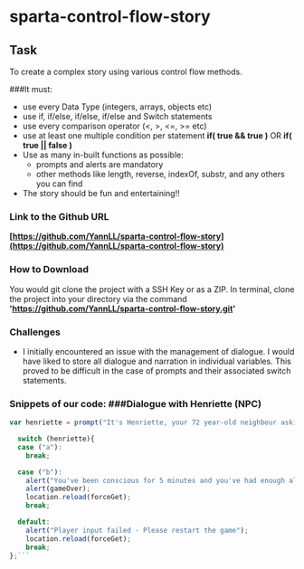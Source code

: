 # sparta-control-flow-story

## Task

To create a complex story using various control flow methods. 

###It must:

* use every Data Type (integers, arrays, objects etc) 
* use if, if/else, if/else, if/else and Switch statements
* use every comparison operator (<, >, <=, >= etc)
* use at least one multiple condition per statement **if( true && true )** OR  **if( true || false )**
* Use as many in-built functions as possible: 
	* prompts and alerts are mandatory
	* other methods like length, reverse, indexOf, substr, and any others you can find
* The story should be fun and entertaining!!

### Link to the Github URL

**[https://github.com/YannLL/sparta-control-flow-story](https://github.com/YannLL/sparta-control-flow-story)**

### How to Download

You would git clone the project with a SSH Key or as a ZIP.
In terminal, clone the project into your directory via the command 
<br/>**'https://github.com/YannLL/sparta-control-flow-story.git'**

### Challenges

 - I initially encountered an issue with the management of dialogue. I would have liked to store all dialogue and narration in individual variables. This proved to be difficult in the case of prompts and their associated switch statements.

### Snippets of our code: ###Dialogue with Henriette (NPC)

```javascript
var henriette = prompt("It's Henriette, your 72 year-old neighbour asking you to help her take her rubbish bins down. She says she struggles with the task in her old age. \n(a) - Help Henriette and take her bins down \n(b)- That's enough, Henriette can help herself");

  switch (henriette){
  case ("a"):
    break;

  case ("b"):
    alert("You've been conscious for 5 minutes and you've had enough already...");
    alert(gameOver);
    location.reload(forceGet);
    break;

  default:
    alert("Player input failed - Please restart the game");
    location.reload(forceGet);
    break;
};```